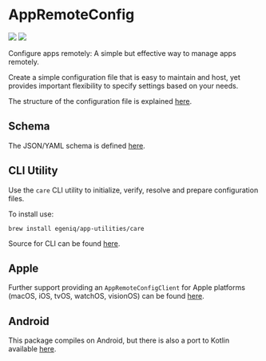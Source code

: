 # AppRemoteConfig

[![](https://img.shields.io/endpoint?url=https%3A%2F%2Fswiftpackageindex.com%2Fapi%2Fpackages%2Fegeniq%2Fapp-remote-config%2Fbadge%3Ftype%3Dswift-versions)](https://swiftpackageindex.com/egeniq/app-remote-config) [![](https://img.shields.io/endpoint?url=https%3A%2F%2Fswiftpackageindex.com%2Fapi%2Fpackages%2Fegeniq%2Fapp-remote-config%2Fbadge%3Ftype%3Dplatforms)](https://swiftpackageindex.com/egeniq/app-remote-config)

Configure apps remotely: A simple but effective way to manage apps remotely.

Create a simple configuration file that is easy to maintain and host, yet provides important flexibility to specify settings based on your needs.

The structure of the configuration file is explained [here](https://github.com/egeniq/app-remote-config-care?tab=readme-ov-file#usage).

## Schema

The JSON/YAML schema is defined [here](https://raw.githubusercontent.com/egeniq/app-remote-config/main/Schema/appremoteconfig.schema.json).

## CLI Utility

Use the `care` CLI utility to initialize, verify, resolve and prepare configuration files.

To install use:

    brew install egeniq/app-utilities/care

Source for CLI can be found [here](https://github.com/egeniq/app-remote-config-care).

## Apple

Further support providing an `AppRemoteConfigClient` for Apple platforms (macOS, iOS, tvOS, watchOS, visionOS) can be found [here](https://github.com/egeniq/app-remote-config-ios).

## Android

This package compiles on Android, but there is also a port to Kotlin available [here](https://github.com/egeniq/app-remote-config-android).
